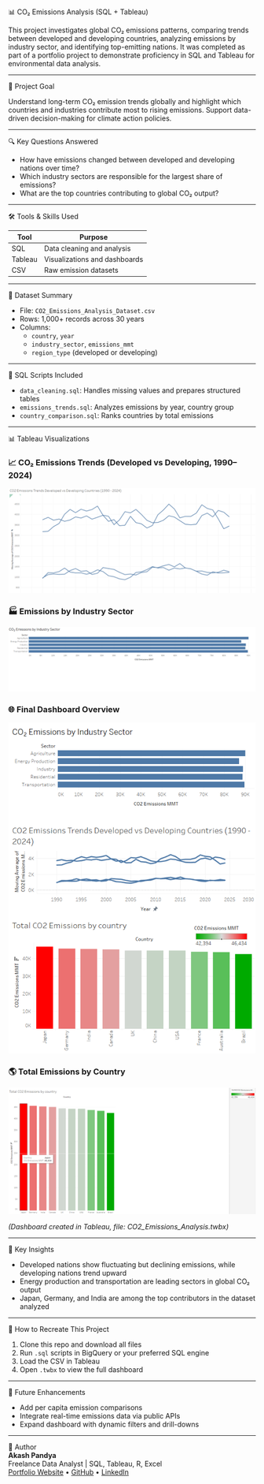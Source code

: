 📊 CO₂ Emissions Analysis (SQL + Tableau)

This project investigates global CO₂ emissions patterns, comparing trends between developed and developing countries, analyzing emissions by industry sector, and identifying top-emitting nations. It was completed as part of a portfolio project to demonstrate proficiency in SQL and Tableau for environmental data analysis.

---

🚀 Project Goal

Understand long-term CO₂ emission trends globally and highlight which countries and industries contribute most to rising emissions. Support data-driven decision-making for climate action policies.

---

🔍 Key Questions Answered

- How have emissions changed between developed and developing nations over time?
- Which industry sectors are responsible for the largest share of emissions?
- What are the top countries contributing to global CO₂ output?

---

🛠 Tools & Skills Used

| Tool   | Purpose                          |
|--------|----------------------------------|
| SQL    | Data cleaning and analysis       |
| Tableau| Visualizations and dashboards    |
| CSV    | Raw emission datasets            |

---

📂 Dataset Summary

- File: `CO2_Emissions_Analysis_Dataset.csv`
- Rows: 1,000+ records across 30 years
- Columns:
  - `country`, `year`
  - `industry_sector`, `emissions_mmt`
  - `region_type` (developed or developing)

---

🔎 SQL Scripts Included

- `data_cleaning.sql`: Handles missing values and prepares structured tables
- `emissions_trends.sql`: Analyzes emissions by year, country group
- `country_comparison.sql`: Ranks countries by total emissions

---

📊 Tableau Visualizations

### 📈 CO₂ Emissions Trends (Developed vs Developing, 1990–2024)
![CO₂ Trends](CO2_Emmission_Trends_Developed_VS_Developing_Countries_1990-2024.png)

### 🏭 Emissions by Industry Sector
![By Sector](CO2_Emmissions_By_Industry_Sector.png)

### 🌐 Final Dashboard Overview
![Final Dashboard](CO2_Emmisisions_Final_Dashboard.png)

### 🌎 Total Emissions by Country
![By Country](Total_CO2_Emissions_By_Country.png)

_(Dashboard created in Tableau, file: CO2_Emissions_Analysis.twbx)_

---

📌 Key Insights

- Developed nations show fluctuating but declining emissions, while developing nations trend upward
- Energy production and transportation are leading sectors in global CO₂ output
- Japan, Germany, and India are among the top contributors in the dataset analyzed

---

🧪 How to Recreate This Project

1. Clone this repo and download all files
2. Run `.sql` scripts in BigQuery or your preferred SQL engine
3. Load the CSV in Tableau
4. Open `.twbx` to view the full dashboard

---

🔮 Future Enhancements

- Add per capita emission comparisons
- Integrate real-time emissions data via public APIs
- Expand dashboard with dynamic filters and drill-downs

---

👤 Author  
**Akash Pandya**  
Freelance Data Analyst | SQL, Tableau, R, Excel  
[Portfolio Website](https://aakashpandya.netlify.app) • [GitHub](https://github.com/akashpandya) • [LinkedIn](https://www.linkedin.com/in/akash-pandya100/)
